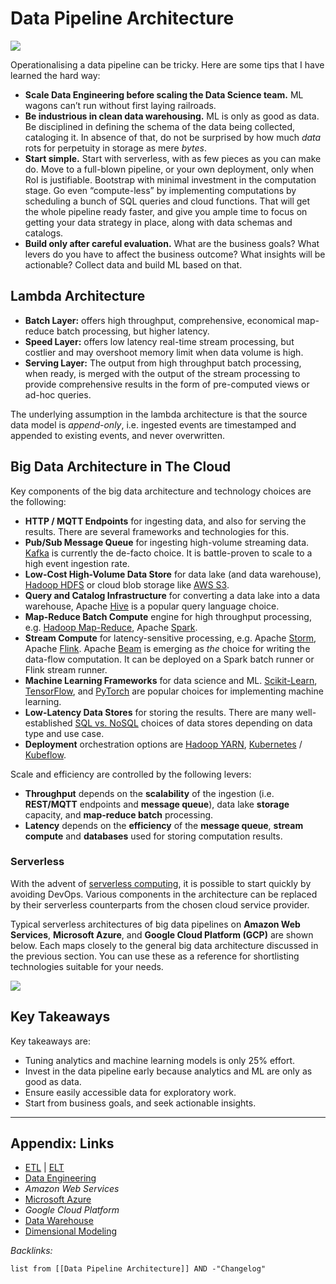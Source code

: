 # Data Pipeline Architecture

![](https://i.imgur.com/gT7F4km.png)

Operationalising a data pipeline can be tricky. Here are some tips that I have learned the hard way:

* **Scale Data Engineering before scaling the Data Science team.** ML wagons can’t run without first laying railroads.
* **Be industrious in clean data warehousing.** ML is only as good as data. Be disciplined in defining the schema of the data being collected, cataloging it. In absence of that, do not be surprised by how much *data* rots for perpetuity in storage as mere *bytes*.
* **Start simple.** Start with serverless, with as few pieces as you can make do. Move to a full-blown pipeline, or your own deployment, only when RoI is justifiable. Bootstrap with minimal investment in the computation stage. Go even “compute-less” by implementing computations by scheduling a bunch of SQL queries and cloud functions. That will get the whole pipeline ready faster, and give you ample time to focus on getting your data strategy in place, along with data schemas and catalogs.
* **Build only after careful evaluation.** What are the business goals? What levers do you have to affect the business outcome? What insights will be actionable? Collect data and build ML based on that.

## Lambda Architecture

* **Batch Layer:** offers high throughput, comprehensive, economical map-reduce batch processing, but higher latency.
* **Speed Layer:** offers low latency real-time stream processing, but costlier and may overshoot memory limit when data volume is high.
* **Serving Layer:** The output from high throughput batch processing, when ready, is merged with the output of the stream processing to provide comprehensive results in the form of pre-computed views or ad-hoc queries.

The underlying assumption in the lambda architecture is that the source data model is *append-only*, i.e. ingested events are timestamped and appended to existing events, and never overwritten.

## Big Data Architecture in The Cloud

Key components of the big data architecture and technology choices are the following:

* **HTTP / MQTT Endpoints** for ingesting data, and also for serving the results. There are several frameworks and technologies for this.
* **Pub/Sub Message Queue** for ingesting high-volume streaming data. [Kafka](https://kafka.apache.org/) is currently the de-facto choice. It is battle-proven to scale to a high event ingestion rate.
* **Low-Cost High-Volume Data Store** for data lake (and data warehouse), [Hadoop HDFS](https://hadoop.apache.org/docs/stable/hadoop-project-dist/hadoop-hdfs/HdfsUserGuide.html) or cloud blob storage like [AWS S3](https://aws.amazon.com/s3/).
* **Query and Catalog Infrastructure** for converting a data lake into a data warehouse, Apache [Hive](https://hive.apache.org/) is a popular query language choice.
* **Map-Reduce Batch Compute** engine for high throughput processing, e.g. [Hadoop Map-Reduce](https://hadoop.apache.org/docs/current/hadoop-mapreduce-client/hadoop-mapreduce-client-core/MapReduceTutorial.html), Apache [Spark](https://spark.apache.org/).
* **Stream Compute** for latency-sensitive processing, e.g. Apache [Storm](https://storm.apache.org/), Apache [Flink](https://flink.apache.org/). Apache [Beam](https://beam.apache.org/) is emerging as *the* choice for writing the data-flow computation. It can be deployed on a Spark batch runner or Flink stream runner.
* **Machine Learning Frameworks** for data science and ML. [Scikit-Learn](https://scikit-learn.org/), [TensorFlow](https://www.tensorflow.org/), and [PyTorch](https://pytorch.org/) are popular choices for implementing machine learning.
* **Low-Latency Data Stores** for storing the results. There are many well-established [SQL vs. NoSQL](https://towardsdatascience.com/datastore-choices-sql-vs-nosql-database-ebec24d56106) choices of data stores depending on data type and use case.
* **Deployment** orchestration options are [Hadoop YARN](https://hadoop.apache.org/docs/current/hadoop-yarn/hadoop-yarn-site/YARN.html), [Kubernetes](https://kubernetes.io/) / [Kubeflow](https://www.kubeflow.org/).

Scale and efficiency are controlled by the following levers:

* **Throughput** depends on the **scalability** of the ingestion (i.e. **REST/MQTT** endpoints and **message queue**), data lake **storage** capacity, and **map-reduce batch** processing.
* **Latency** depends on the **efficiency** of the **message queue**, **stream compute** and **databases** used for storing computation results.

### Serverless

With the advent of [serverless computing](https://en.wikipedia.org/wiki/Serverless_computing), it is possible to start quickly by avoiding DevOps. Various components in the architecture can be replaced by their serverless counterparts from the chosen cloud service provider.

Typical serverless architectures of big data pipelines on **Amazon Web Services**, **Microsoft Azure**, and **Google Cloud Platform (GCP)** are shown below. Each maps closely to the general big data architecture discussed in the previous section. You can use these as a reference for shortlisting technologies suitable for your needs.

![](https://i.imgur.com/01bxoyQ.png)

## Key Takeaways

Key takeaways are:

* Tuning analytics and machine learning models is only 25% effort.
* Invest in the data pipeline early because analytics and ML are only as good as data.
* Ensure easily accessible data for exploratory work.
* Start from business goals, and seek actionable insights.

---

## Appendix: Links

* [ETL](ETL.md) | [ELT](ELT.md)
* [Data Engineering](../2-Areas/MOCs/Data%20Engineering.md)
* *Amazon Web Services*
* [Microsoft Azure](../3-Resources/Tools/Developer%20Tools/Cloud%20Services/Azure/Microsoft%20Azure.md)
* *Google Cloud Platform*
* [Data Warehouse](Data%20Warehouse.md)
* [Dimensional Modeling](Dimensional%20Modeling.md)

*Backlinks:*

````dataview
list from [[Data Pipeline Architecture]] AND -"Changelog"
````
